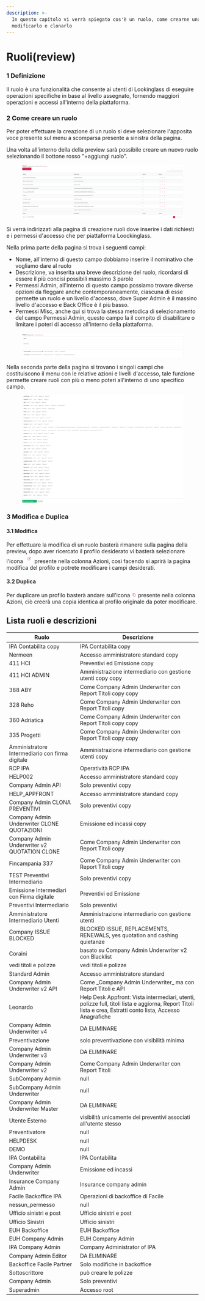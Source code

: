 ```yaml
---
description: >-
  In questo capitolo vi verrà spiegato cos'è un ruolo, come crearne uno,
  modificarlo e clonarlo
---
```


# Ruoli(review)

### 1 Definizione&#x20;

Il ruolo  è una funzionalità che consente ai utenti di Lookinglass di eseguire operazioni specifiche in base al livello assegnato, fornendo maggiori operazioni e accessi all'interno della piattaforma.

### 2 Come creare un ruolo

Per poter effettuare la creazione di un ruolo si deve selezionare l'apposita voce presente sul menu a scomparsa presente a sinistra della pagina.

Una volta all'interno della della preview sarà possibile creare un nuovo ruolo selezionando il bottone rosso "+aggiungi ruolo".

<figure><img src=".gitbook/assets/image (40).png" alt=""><figcaption></figcaption></figure>

Si verrà indirizzati alla pagina di creazione ruoli dove inserire i dati richiesti e i permessi d'accesso che per piattaforma Loockinglass.

Nella prima parte della pagina si trova i seguenti campi:

* Nome, all'interno di questo campo dobbiamo inserire il nominativo che vogliamo dare al ruolo&#x20;
* Descrizione, va inserita una breve descrizione del ruolo, ricordarsi di essere il più concisi possibili massimo 3 parole&#x20;
* Permessi Admin, all'interno di questo campo possiamo trovare diverse opzioni da fleggare anche contemporaneamente, ciascuna di esse permette un ruolo e un livello d'accesso, dove Super Admin è il massino livello d'accesso e Back Office è il più basso.
* Permessi Misc,  anche qui si trova la stessa metodica di selezionamento del campo Permessi Admin, questo campo la il compito di disabilitare o limitare i poteri di accesso all'interno della piattaforma.

<figure><img src=".gitbook/assets/image (42).png" alt=""><figcaption></figcaption></figure>

Nella seconda parte della pagina si trovano i singoli campi che costituiscono il menu con le relative azioni e livelli d'accesso, tale funzione permette creare ruoli con più o meno poteri all'interno di uno specifico campo.

<figure><img src=".gitbook/assets/image (43).png" alt=""><figcaption></figcaption></figure>

### 3 Modifica e Duplica&#x20;

#### 3.1 Modifica

Per effettuare la modifica di un ruolo basterà rimanere sulla pagina della preview, dopo aver ricercato  il profilo desiderato vi basterà  selezionare l'icona ![](<.gitbook/assets/image (45).png>) presente nella colonna Azioni, così facendo si aprirà la pagina modifica del profilo e potrete modificare i campi desiderati.&#x20;

#### 3.2 Duplica&#x20;

Per duplicare un profilo basterà andare sull'icona  ![](<.gitbook/assets/image (48).png>)  presente nella colonna Azioni, ciò creerà una copia identica al profilo originale da poter modificare.



## Lista ruoli e descrizioni

| Ruolo                                           | Descrizione                                                                                                                                                  |
| ----------------------------------------------- | ------------------------------------------------------------------------------------------------------------------------------------------------------------ |
| IPA Contabilita copy                            | IPA Contabilita copy                                                                                                                                         |
| Nermeen                                         | Accesso amministratore standard copy                                                                                                                         |
| 411 HCI                                         | Preventivi ed Emissione copy                                                                                                                                 |
| 411 HCI ADMIN                                   | Amministrazione intermediario con gestione utenti copy copy                                                                                                  |
| 388 ABY                                         | Come Company Admin Underwriter con Report Titoli copy copy                                                                                                   |
| 328 Reho                                        | Come Company Admin Underwriter con Report Titoli copy                                                                                                        |
| 360 Adriatica                                   | Come Company Admin Underwriter con Report Titoli copy copy                                                                                                   |
| 335 Progetti                                    | Come Company Admin Underwriter con Report Titoli copy copy                                                                                                   |
| Amministratore Intermediario con firma digitale | Amministrazione intermediario con gestione utenti copy                                                                                                       |
| RCP IPA                                         | Operatività RCP IPA                                                                                                                                          |
| HELP002                                         | Accesso amministratore standard copy                                                                                                                         |
| Company Admin API                               | Solo preventivi copy                                                                                                                                         |
| HELP\_APPFRONT                                  | Accesso amministratore standard copy                                                                                                                         |
| Company Admin CLONA PREVENTIVI                  | Solo preventivi copy                                                                                                                                         |
| Company Admin Underwriter CLONE QUOTAZIONI      | Emissione ed incassi copy                                                                                                                                    |
| Company Admin Underwriter v2 QUOTATION CLONE    | Come Company Admin Underwriter con Report Titoli copy                                                                                                        |
| Fincampania 337                                 | Come Company Admin Underwriter con Report Titoli copy                                                                                                        |
| TEST Preventivi Intermediario                   | Solo preventivi copy                                                                                                                                         |
| Emissione Intermediari con Firma digitale       | Preventivi ed Emissione                                                                                                                                      |
| Preventivi Intermediario                        | Solo preventivi                                                                                                                                              |
| Amministratore Intermediario Utenti             | Amministrazione intermediario con gestione utenti                                                                                                            |
| Company ISSUE BLOCKED                           | BLOCKED ISSUE, REPLACEMENTS, RENEWALS, yes quotation and cashing quietanze                                                                                   |
| Coraini                                         | basato su Company Admin Underwriter v2 con Blacklist                                                                                                         |
| vedi titoli e polizze                           | vedi titoli e polizze                                                                                                                                        |
| Standard Admin                                  | Accesso amministratore standard                                                                                                                              |
| Company Admin Underwriter v2 API                | Come \_Company Admin Underwriter\_ ma con Report Titoli e API                                                                                                |
| Leonardo                                        | Help Desk Appfront: Vista intermediari, utenti, polizze full, titoli lista e aggiorna, Report Titoli lista e crea, Estratti conto lista, Accesso Anagrafiche |
| Company Admin Underwriter v4                    | DA ELIMINARE                                                                                                                                                 |
| Preventivazione                                 | solo preventivazione con visibilità minima                                                                                                                   |
| Company Admin Underwriter v3                    | DA ELIMINARE                                                                                                                                                 |
| Company Admin Underwriter v2                    | Come Company Admin Underwriter con Report Titoli                                                                                                             |
| SubCompany Admin                                | null                                                                                                                                                         |
| SubCompany Admin Underwriter                    | null                                                                                                                                                         |
| Company Admin Underwriter Master                | DA ELIMINARE                                                                                                                                                 |
| Utente Esterno                                  | visibilità unicamente dei preventivi associati all'utente stesso                                                                                             |
| Preventivatore                                  | null                                                                                                                                                         |
| HELPDESK                                        | null                                                                                                                                                         |
| DEMO                                            | null                                                                                                                                                         |
| IPA Contabilita                                 | IPA Contabilita                                                                                                                                              |
| Company Admin Underwriter                       | Emissione ed incassi                                                                                                                                         |
| Insurance Company Admin                         | Insurance company admin                                                                                                                                      |
| Facile Backoffice IPA                           | Operazioni di backoffice di Facile                                                                                                                           |
| nessun\_permesso                                | null                                                                                                                                                         |
| Ufficio sinistri e post                         | Ufficio sinistri e post                                                                                                                                      |
| Ufficio Sinistri                                | Ufficio sinistri                                                                                                                                             |
| EUH Backoffice                                  | EUH Backoffice                                                                                                                                               |
| EUH Company Admin                               | EUH Company Admin                                                                                                                                            |
| IPA Company Admin                               | Company Administrator of IPA                                                                                                                                 |
| Company Admin Editor                            | DA ELIMINARE                                                                                                                                                 |
| Backoffice Facile Partner                       | Solo modifiche in backoffice                                                                                                                                 |
| Sottoscrittore                                  | può creare le polizze                                                                                                                                        |
| Company Admin                                   | Solo preventivi                                                                                                                                              |
| Superadmin                                      | Accesso root                                                                                                                                                 |
